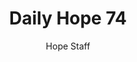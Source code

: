 ---
image: /assets/img/daily-hope-default-artwork.png
title: Daily Hope 74
number: 74
categories:
  - Daily Hope
author: Hope Staff
notes: Daily Hope 74
embed: >-
  <iframe src="https://open.spotify.com/embed/episode/0dMtxpW7YJHUsPoMN35cvS?utm_source=generator" width="400px" height="102px" frameborder=“0" scrolling=“no”></iframe>
---